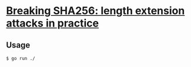 # [Breaking SHA256: length extension attacks in practice](https://kerkour.com/sha256-length-extension-attacks)


## Usage

```bash
$ go run ./
```
